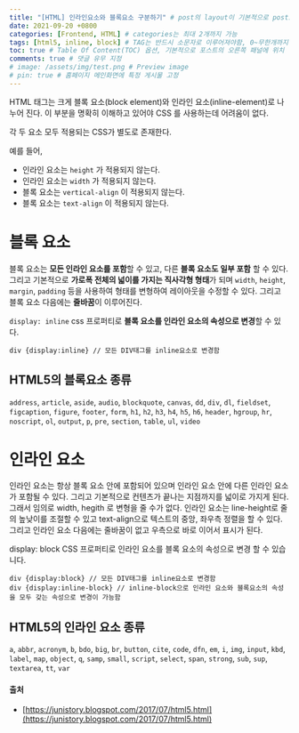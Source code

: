 ```yaml
---
title: "[HTML] 인라인요소와 블록요소 구분하기" # post의 layout이 기본적으로 post로 설정되어있어서 Front Matter에 따로 layout변수를 만들어 주지 않아도 됨
date: 2021-09-20 +0800
categories: [Frontend, HTML] # categories는 최대 2개까지 가능
tags: [html5, inline, block] # TAG는 반드시 소문자로 이루어져야함, 0~무한개까지 지정 가능
toc: true # Table Of Content(TOC) 옵션, 기본적으로 포스트의 오른쪽 패널에 위치
comments: true # 댓글 유무 지정
# image: /assets/img/test.png # Preview image
# pin: true # 홈페이지 메인화면에 특정 게시물 고정
---
```


HTML 태그는 크게 블록 요소(block element)와 인라인 요소(inline-element)로 나누어 진다. 이 부분을 명확히 이해하고 있어야 CSS 를 사용하는데 어려움이 없다.

각 두 요소 모두 적용되는 CSS가 별도로 존재한다. 

예를 들어,

- 인라인 요소는 `height` 가 적용되지 않는다.
- 인라인 요소는 `width` 가 적용되지 않는다.
- 블록 요소는 `vertical-align` 이 적용되지 않는다.
- 블록 요소는 `text-align` 이 적용되지 않는다.

# 블록 요소
블록 요소는 <b>모든 인라인 요소를 포함</b>할 수 있고, 다른 <b>블록 요소도 일부 포함</b> 할 수 있다. 그리고 기본적으로 <b>가로폭 전체의 넓이를 가지는 직사각형 형태</b>가 되며 `width`, `height`, `margin`, `padding` 등을 사용하여 형태를 변형하여 레이아웃을 수정할 수 있다. 그리고 블록 요소 다음에는 <b>줄바꿈</b>이 이루어진다.

`display: inline` css 프로퍼티로 <b>블록 요소를 인라인 요소의 속성으로 변경</b>할 수 있다.

~~~
div {display:inline} // 모든 DIV태그를 inline요소로 변경함
~~~

## HTML5의 블록요소 종류

`address`, `article`, `aside`, `audio`, `blockquote`, `canvas`, `dd`, `div`, `dl`, `fieldset`, `figcaption`, `figure`, `footer`, `form`, `h1`, `h2`, `h3`, `h4`, `h5`, `h6`, `header`, `hgroup`, `hr`, `noscript`, `ol`, `output`, `p`, `pre`, `section`, `table`, `ul`, `video`

# 인라인 요소
인라인 요소는 항상 블록 요소 안에 포함되어 있으며 인라인 요소 안에 다른 인라인 요소가 포함될 수 있다. 그리고 기본적으로 컨텐츠가 끝나는 지점까지를 넓이로 가지게 된다. 그래서 임의로 width, hegith 로 변형을 줄 수가 없다. 인라인 요소는 line-height로 줄의 높낮이를 조절할 수 있고 text-align으로 텍스트의 중앙, 좌우측 정렬을 할 수 있다. 그리고 인라인 요소 다음에는 줄바꿈이 없고 우측으로 바로 이어서 표시가 된다.

display: block CSS 프로퍼티로 인라인 요소를 블록 요소의 속성으로 변경 할 수 있습니다.

~~~
div {display:block} // 모든 DIV태그를 inline요소로 변경함
div {display:inline-block} // inline-block으로 인라인 요소와 블록요소의 속성을 모두 갖는 속성으로 변경이 가능함
~~~

## HTML5의 인라인 요소 종류
`a`, `abbr`, `acronym`, `b`, `bdo`, `big`, `br`, `button`, `cite`, `code`, `dfn`, `em`, `i`, `img`, `input`, `kbd`, `label`, `map`, `object`, `q`, `samp`, `small`, `script`, `select`, `span`, `strong`, `sub`, `sup`, `textarea`, `tt`, `var`

#### 출처
- [https://junistory.blogspot.com/2017/07/html5.html](https://junistory.blogspot.com/2017/07/html5.html)